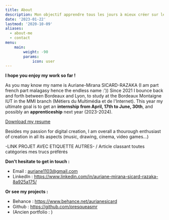 ```yaml
---
title: About
description: Mon objectif apprendre tous les jours à mieux créer sur le web. 
date: '2023-01-22'
lastmod: '2020-10-09'
aliases:
  - about-me
  - contact
menu:
    main: 
        weight: -90
        params:
            icon: user
---
```



**I hope you enjoy my work so far !**

As you may know my name is Auriane-Mirana SICARD-RAZAKA (I am part french part malagasy hence the endless name :'))
Since 2021 I bounce back and forth between Bordeaux and Lyon, to study at the Bordeaux Montaigne IUT in the MMI branch (Métiers du Multimédia et de l'Internet). This year my ultimate goal is to get an **internship from April, 17th to June, 30th**, and possibly an **apprenticeship** next year (2023-2024). 

[Download my resume](CV.pdf)

Besides my passion for digital creation, I am overall a thourough enthusiast of creation in all its aspects (music, drawing, cinema, video games...)

-LINK PROJET AVEC ETIQUETTE AUTRES- / Article classant toutes catégories mes trucs préférés

**Don't hesitate to get in touch  :**

* Email : auriane1103@gmail.com
* LinkedIn : https://www.linkedin.com/in/auriane-mirana-sicard-razaka-8a925a175/

**Or see my projects :**

* Behance : https://www.behance.net/aurianesicard
* Github : https://github.com/presqueasmr
* (Ancien portfolio : )
